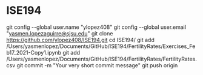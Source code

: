# ISE194
git config --global user.name "ylopez408"
git config --global user.email "yasmen.lopezaguirre@sjsu.edu"
git clone https://github.com/ylopez408/ISE194.git
cd ISE194/ 
git add /Users/yasmenlopez/Documents/GitHub/ISE194/FertilityRates/Exercises_Feb17_2021-Copy1.ipynb
git add /Users/yasmenlopez/Documents/GitHub/ISE194/FertilityRates/FertilityRates.csv
git commit -m "Your very short commit message"
git push origin
